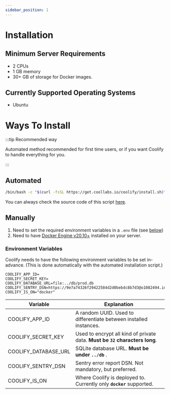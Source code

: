 ```yaml
---
sidebar_position: 1
---
```


# Installation

## Minimum Server Requirements

- 2 CPUs
- 1 GB memory
- 30+ GB of storage for Docker images.


## Currently Supported Operating Systems

- Ubuntu

# Ways To Install
:::tip Recommended way

Automated method recommended for first time users, or if you want Coolify to handle everything for you.

:::
## Automated

```bash
/bin/bash -c "$(curl -fsSL https://get.coollabs.io/coolify/install.sh)"
```

You can always check the source code of this script [here](https://github.com/coollabsio/get.coollabs.io/blob/main/static/coolify/install.sh).

## Manually

1. Need to set the required environment variables in a `.env` file (see [below](./installation.md#environment-variables))
2. Need to have [Docker Engine v20.10+](https://docs.docker.com/engine/install/) installed on your server.

### Environment Variables

Coolify needs to have the following environment variables to be set in-advance. (This is done automatically with the automated installation script.)

```text
COOLIFY_APP_ID=
COOLIFY_SECRET_KEY=
COOLIFY_DATABASE_URL=file:../db/prod.db
COOLIFY_SENTRY_DSN=https://9e7a74326f29422584d2d0bebdc8b7d3@o1082494.ingest.sentry.io/6091062
COOLIFY_IS_ON="docker"
```

| Variable             | Explanation                                                                 |
| -------------------- | --------------------------------------------------------------------------- |
| COOLIFY_APP_ID       | A random UUID. Used to differentiate between installed instances.           |
| COOLIFY_SECRET_KEY   | Used to encrypt all kind of private data. **Must be `32` characters long**. |
| COOLIFY_DATABASE_URL | SQLite database URL. **Must be under `../db`** .                            |
| COOLIFY_SENTRY_DSN   | Sentry error report DSN. Not mandatory, but preferred.                      |
| COOLIFY_IS_ON        | Where Coolify is deployed to. Currently only **`docker`** supported.        |
